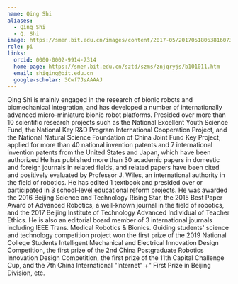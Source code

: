 ```yaml
---
name: Qing Shi
aliases:
  - Qing Shi
  - Q. Shi
image: https://smen.bit.edu.cn/images/content/2017-05/20170518063816073610.png
role: pi
links:
  orcid: 0000-0002-9914-7314
  home-page: https://smen.bit.edu.cn/sztd/szms/znjqryjs/b101011.htm
  email: shiqing@bit.edu.cn
  google-scholar: 3Cwf7JsAAAAJ
---
```


Qing Shi is mainly engaged in the research of bionic robots and biomechanical integration, and has developed a number of internationally advanced micro-miniature bionic robot platforms. Presided over more than 10 scientific research projects such as the National Excellent Youth Science Fund, the National Key R&D Program International Cooperation Project, and the National Natural Science Foundation of China Joint Fund Key Project; applied for more than 40 national invention patents and 7 international invention patents from the United States and Japan, which have been authorized He has published more than 30 academic papers in domestic and foreign journals in related fields, and related papers have been cited and positively evaluated by Professor J. Wiles, an international authority in the field of robotics. He has edited 1 textbook and presided over or participated in 3 school-level educational reform projects. He was awarded the 2016 Beijing Science and Technology Rising Star, the 2015 Best Paper Award of Advanced Robotics, a well-known journal in the field of robotics, and the 2017 Beijing Institute of Technology Advanced Individual of Teacher Ethics. He is also an editorial board member of 3 international journals including IEEE Trans. Medical Robotics & Bionics. Guiding students' science and technology competition project won the first prize of the 2019 National College Students Intelligent Mechanical and Electrical Innovation Design Competition, the first prize of the 2nd China Postgraduate Robotics Innovation Design Competition, the first prize of the 11th Capital Challenge Cup, and the 7th China International "Internet" +" First Prize in Beijing Division, etc.